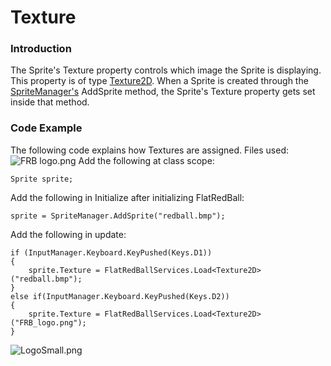 # Texture

### Introduction

The Sprite's Texture property controls which image the Sprite is displaying. This property is of type [Texture2D](../../../frb/docs/index.php). When a Sprite is created through the [SpriteManager's](../../../frb/docs/index.php) AddSprite method, the Sprite's Texture property gets set inside that method.

### Code Example

The following code explains how Textures are assigned. Files used:![FRB logo.png](../../../.gitbook/assets/migrated\_media-FRB\_logo.png) Add the following at class scope:

```
Sprite sprite;
```

Add the following in Initialize after initializing FlatRedBall:

```
sprite = SpriteManager.AddSprite("redball.bmp");
```

Add the following in update:

```
if (InputManager.Keyboard.KeyPushed(Keys.D1))
{
    sprite.Texture = FlatRedBallServices.Load<Texture2D>("redball.bmp");
}
else if(InputManager.Keyboard.KeyPushed(Keys.D2))
{
    sprite.Texture = FlatRedBallServices.Load<Texture2D>("FRB_logo.png");
}
```

![LogoSmall.png](../../../.gitbook/assets/migrated\_media-LogoSmall.png)
